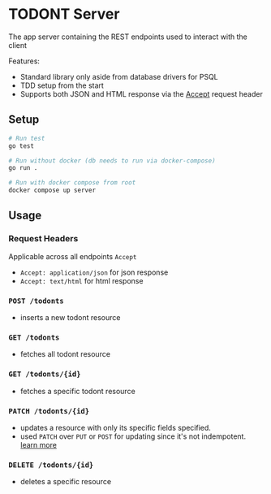 # TODONT Server

The app server containing the REST endpoints used to interact with the client

Features:
- Standard library only aside from database drivers for PSQL
- TDD setup from the start
- Supports both JSON and HTML response via the [Accept](https://developer.mozilla.org/en-US/docs/Web/HTTP/Headers/Accept) request header

## Setup
```bash
# Run test
go test

# Run without docker (db needs to run via docker-compose)
go run .

# Run with docker compose from root
docker compose up server
```

## Usage

### Request Headers
Applicable across all endpoints
`Accept`
  - `Accept: application/json` for json response
  - `Accept: text/html` for html response

### `POST /todonts`
- inserts a new todont resource

### `GET /todonts`
- fetches all todont resource

### `GET /todonts/{id}`
- fetches a specific todont resource

### `PATCH /todonts/{id}`
- updates a resource with only its specific fields specified.
- used `PATCH` over `PUT` or `POST` for updating since it's not indempotent. [learn more](https://stackoverflow.com/a/34400076)

### `DELETE /todonts/{id}`
- deletes a specific resource
